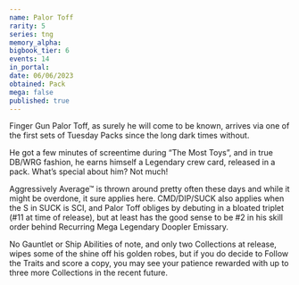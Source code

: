 ```yaml
---
name: Palor Toff
rarity: 5
series: tng
memory_alpha:
bigbook_tier: 6
events: 14
in_portal:
date: 06/06/2023
obtained: Pack
mega: false
published: true
---
```


Finger Gun Palor Toff, as surely he will come to be known, arrives via one of the first sets of Tuesday Packs since the long dark times without.

He got a few minutes of screentime during “The Most Toys”, and in true DB/WRG fashion, he earns himself a Legendary crew card, released in a pack. What’s special about him? Not much!

Aggressively Average™ is thrown around pretty often these days and while it might be overdone, it sure applies here. CMD/DIP/SUCK also applies when the S in SUCK is SCI, and Palor Toff obliges by debuting in a bloated triplet (#11 at time of release), but at least has the good sense to be #2 in his skill order behind Recurring Mega Legendary Doopler Emissary.

No Gauntlet or Ship Abilities of note, and only two Collections at release, wipes some of the shine off his golden robes, but if you do decide to Follow the Traits and score a copy, you may see your patience rewarded with up to three more Collections in the recent future.
